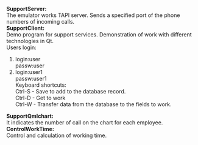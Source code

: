 <b>SupportServer:</b></br>
  The emulator works TAPI server. Sends a specified port of the phone numbers of incoming calls.</br>
<b>SupportClient:</b></br>
 Demo program for support services. Demonstration of work with different technologies in Qt.</br>
 Users login:
  1. login:user</br>
     passw:user</br>
  2. login:user1</br>
     passw:user1</br>
 Keyboard shortcuts:</br>
  Ctrl-S - Save to add to the database record.</br>
  Ctrl-D - Get to work </br>
  Ctrl-W - Transfer data from the database to the fields to work.</br>

<b>SupportQmlchart:</b><br>
 It indicates the number of call on the chart for each employee.</br>
<b>ControlWorkTime:</b><br>
 Control and calculation of working time.</br>